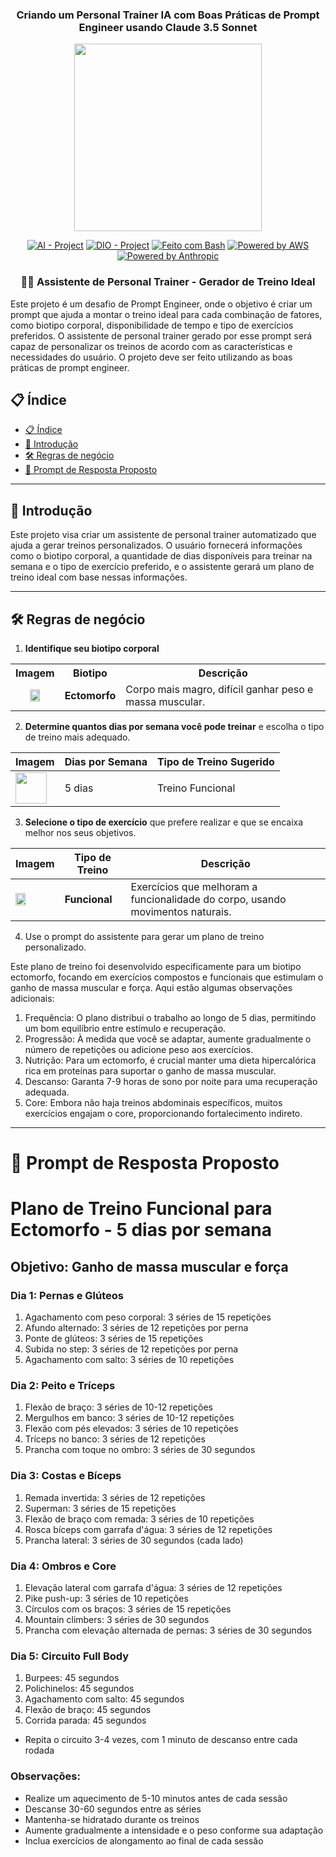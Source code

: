 <h3 align="center">Criando um Personal Trainer IA com Boas Práticas de Prompt Engineer usando Claude 3.5 Sonnet</h3>
<p align="center">
    <img width="300px" src="https://github.com/user-attachments/assets/24c920b5-c50e-41ae-b355-a64517a8a53f">

</p>

<p align="center">
<a href="https://en.wikipedia.org/wiki/Artificial_intelligence"><img src="https://img.shields.io/badge/AI-Project-FED564?logo=openai" alt="AI - Project"></a>
<a href="https://dio.me/"><img src="https://img.shields.io/badge/DIO-Project-FED564?logo=vimeo" alt="DIO - Project"></a>
<a href="https://www.gnu.org/software/bash/" title="Vá para a página inicial do Bash"><img src="https://img.shields.io/badge/Prompt-Project-FED564?logo=gnu-bash&amp;logoColor=white" alt="Feito com Bash"></a>
<a href="https://aws.amazon.com/" title="Powered by AWS"><img src="https://img.shields.io/badge/Powered%20by-aws-FED564?logo=icloud&logoColor=white" alt="Powered by AWS"></a>
<a href="https://aws.amazon.com/bedrock/claude/?sec=bcomfai&pos=3" title="Powered by Anthropic"><img src="https://img.shields.io/badge/Powered%20by-Anthropic-FED564?logo=Anthropic&logoColor=white" alt="Powered by Anthropic"></a>

</p>

<p align="center">
  <h3 align="center">🏋️‍♂️ Assistente de Personal Trainer - Gerador de Treino Ideal</h3>
Este projeto é um desafio de Prompt Engineer, onde o objetivo é criar um prompt que ajuda a montar o treino ideal para cada combinação de fatores, como biotipo corporal, disponibilidade de tempo e tipo de exercícios preferidos. O assistente de personal trainer gerado por esse prompt será capaz de personalizar os treinos de acordo com as características e necessidades do usuário.
O projeto deve ser feito utilizando as boas práticas de prompt engineer.
</p>

## 📋 Índice

- [📋 Índice](#-índice)
- [📝 Introdução](#-introdução)
- [🛠️ Regras de negócio](#️-regras-de-negócio)
- [🎯 Prompt de Resposta Proposto](#-prompt-de-resposta-proposto)

---

## 📝 Introdução

Este projeto visa criar um assistente de personal trainer automatizado que ajuda a gerar treinos personalizados. O usuário fornecerá informações como o biotipo corporal, a quantidade de dias disponíveis para treinar na semana e o tipo de exercício preferido, e o assistente gerará um plano de treino ideal com base nessas informações.

---


## 🛠️ Regras de negócio

1. **Identifique seu biotipo corporal** 
<table>
  <tr>
    <th>Imagem</th>
    <th>Biotipo</th>
    <th>Descrição</th>
  </tr>
  <tr>
    <td style="text-align: center;">
      <img src=".github/assets/ectomorph.jpg" width="50%" height="50%">
    </td>
    <td><strong>Ectomorfo</strong></td>
    <td>Corpo mais magro, difícil ganhar peso e massa muscular.</td>
  </tr>
 
</table>


2. **Determine quantos dias por semana você pode treinar** e escolha o tipo de treino mais adequado.
 
| **Imagem**                                                     | **Dias por Semana** | **Tipo de Treino Sugerido** |
| -------------------------------------------------------------- | ------------------- | --------------------------- |
| <img src=".github/assets/calendar.png" width="50" height="50"> | 5 dias              | Treino Funcional            |
3. **Selecione o tipo de exercício** que prefere realizar e que se encaixa melhor nos seus objetivos.

| **Imagem**                                                       | **Tipo de Treino** | **Descrição**                                                                                                 |
| ---------------------------------------------------------------- | ------------------ | ------------------------------------------------------------------------------------------------------------- |
| <img src=".github/assets/dumbells.png" width="50%" height="50%"> | **Funcional**      | Exercícios que melhoram a funcionalidade do corpo, usando movimentos naturais.                                |
4. Use o prompt do assistente para gerar um plano de treino personalizado.
<p>Este plano de treino foi desenvolvido especificamente para um biotipo ectomorfo, focando em exercícios compostos e funcionais que estimulam o ganho de massa muscular e força. Aqui estão algumas observações adicionais:</p> 

1. Frequência: O plano distribui o trabalho ao longo de 5 dias, permitindo um bom equilíbrio entre estímulo e recuperação.
2. Progressão: À medida que você se adaptar, aumente gradualmente o número de repetições ou adicione peso aos exercícios.
3. Nutrição: Para um ectomorfo, é crucial manter uma dieta hipercalórica rica em proteínas para suportar o ganho de massa muscular.
4. Descanso: Garanta 7-9 horas de sono por noite para uma recuperação adequada.
5. Core: Embora não haja treinos abdominais específicos, muitos exercícios engajam o core, proporcionando fortalecimento indireto.

---

# 🎯 Prompt de Resposta Proposto 


# Plano de Treino Funcional para Ectomorfo - 5 dias por semana

## Objetivo: Ganho de massa muscular e força

### Dia 1: Pernas e Glúteos
1. Agachamento com peso corporal: 3 séries de 15 repetições
2. Afundo alternado: 3 séries de 12 repetições por perna
3. Ponte de glúteos: 3 séries de 15 repetições
4. Subida no step: 3 séries de 12 repetições por perna
5. Agachamento com salto: 3 séries de 10 repetições

### Dia 2: Peito e Tríceps
1. Flexão de braço: 3 séries de 10-12 repetições
2. Mergulhos em banco: 3 séries de 10-12 repetições
3. Flexão com pés elevados: 3 séries de 10 repetições
4. Tríceps no banco: 3 séries de 12 repetições
5. Prancha com toque no ombro: 3 séries de 30 segundos

### Dia 3: Costas e Bíceps
1. Remada invertida: 3 séries de 12 repetições
2. Superman: 3 séries de 15 repetições
3. Flexão de braço com remada: 3 séries de 10 repetições
4. Rosca bíceps com garrafa d'água: 3 séries de 12 repetições
5. Prancha lateral: 3 séries de 30 segundos (cada lado)

### Dia 4: Ombros e Core
1. Elevação lateral com garrafa d'água: 3 séries de 12 repetições
2. Pike push-up: 3 séries de 10 repetições
3. Círculos com os braços: 3 séries de 15 repetições
4. Mountain climbers: 3 séries de 30 segundos
5. Prancha com elevação alternada de pernas: 3 séries de 30 segundos

### Dia 5: Circuito Full Body
1. Burpees: 45 segundos
2. Polichinelos: 45 segundos
3. Agachamento com salto: 45 segundos
4. Flexão de braço: 45 segundos
5. Corrida parada: 45 segundos
- Repita o circuito 3-4 vezes, com 1 minuto de descanso entre cada rodada

### Observações:
- Realize um aquecimento de 5-10 minutos antes de cada sessão
- Descanse 30-60 segundos entre as séries
- Mantenha-se hidratado durante os treinos
- Aumente gradualmente a intensidade e o peso conforme sua adaptação
- Inclua exercícios de alongamento ao final de cada sessão
